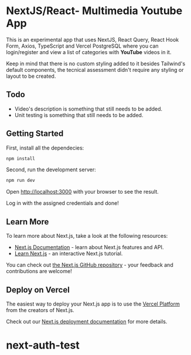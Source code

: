 # NextJS/React- Multimedia Youtube App

This is an experimental app that uses NextJS, React Query, React Hook
Form, Axios, TypeScript and Vercel PostgreSQL where you can login/register and view a list of categories with **YouTube** videos in it.

Keep in mind that there is no custom styling added to it besides Tailwind's default components, the tecnical assessment didn't require any styling or layout to be created.

## Todo

-   Video's description is something that still needs to be added.
-   Unit testing is something that still needs to be added.

## Getting Started

First, install all the dependecies:

```bash
npm install
```

Second, run the development server:

```bash
npm run dev
```

Open [http://localhost:3000](http://localhost:3000) with your browser to see the result.

Log in with the assigned credentials and done!

## Learn More

To learn more about Next.js, take a look at the following resources:

-   [Next.js Documentation](https://nextjs.org/docs) - learn about Next.js features and API.
-   [Learn Next.js](https://nextjs.org/learn) - an interactive Next.js tutorial.

You can check out [the Next.js GitHub repository](https://github.com/vercel/next.js/) - your feedback and contributions are welcome!

## Deploy on Vercel

The easiest way to deploy your Next.js app is to use the [Vercel Platform](https://vercel.com/new?utm_medium=default-template&filter=next.js&utm_source=create-next-app&utm_campaign=create-next-app-readme) from the creators of Next.js.

Check out our [Next.js deployment documentation](https://nextjs.org/docs/deployment) for more details.

# next-auth-test
